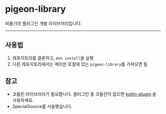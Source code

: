 <h1>pigeon-library</h1>

비둘기의 플러그인 개발 라이브러리입니다.

---

<h2>사용법</h2>

1. 레포지토리를 클론하고, `mvn install`을 실행
2. 다른 레포지토리에서는 메이븐 로컬에 있는 `pigeon-library`를 가져오면 됨


<h2>참고</h2>

- 코틀린 라이브러리가 필요합니다. 플러그인 중 코틀린이 없으면 [kotlin-plugin](https://github.com/Kobins/kotlin-plugin) 을 사용하세요.
- SpecialSource를 사용했습니다.